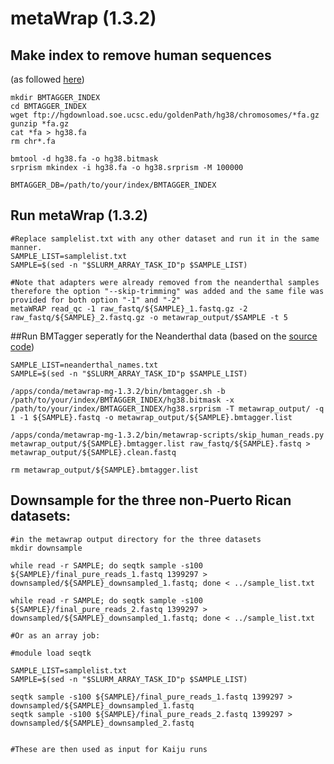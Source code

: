 # metaWrap (1.3.2)

## Make index to remove human sequences
(as followed [here](https://github.com/bxlab/metaWRAP/blob/master/installation/database_installation.md#making-host-genome-index-for-bmtagger))
```
mkdir BMTAGGER_INDEX
cd BMTAGGER_INDEX
wget ftp://hgdownload.soe.ucsc.edu/goldenPath/hg38/chromosomes/*fa.gz
gunzip *fa.gz
cat *fa > hg38.fa
rm chr*.fa

bmtool -d hg38.fa -o hg38.bitmask
srprism mkindex -i hg38.fa -o hg38.srprism -M 100000

BMTAGGER_DB=/path/to/your/index/BMTAGGER_INDEX

```

## Run metaWrap (1.3.2)
```
#Replace samplelist.txt with any other dataset and run it in the same manner.
SAMPLE_LIST=samplelist.txt
SAMPLE=$(sed -n "$SLURM_ARRAY_TASK_ID"p $SAMPLE_LIST)

#Note that adapters were already removed from the neanderthal samples therefore the option "--skip-trimming" was added and the same file was provided for both option "-1" and "-2"
metaWRAP read_qc -1 raw_fastq/${SAMPLE}_1.fastq.gz -2 raw_fastq/${SAMPLE}_2.fastq.gz -o metawrap_output/$SAMPLE -t 5
```

##Run BMTagger seperatly for the Neanderthal data (based on the [source code](https://github.com/bxlab/metaWRAP/blob/master/bin/metawrap-modules/read_qc.sh))
```
SAMPLE_LIST=neanderthal_names.txt
SAMPLE=$(sed -n "$SLURM_ARRAY_TASK_ID"p $SAMPLE_LIST)

/apps/conda/metawrap-mg-1.3.2/bin/bmtagger.sh -b /path/to/your/index/BMTAGGER_INDEX/hg38.bitmask -x /path/to/your/index/BMTAGGER_INDEX/hg38.srprism -T metawrap_output/ -q 1 -1 ${SAMPLE}.fastq -o metawrap_output/${SAMPLE}.bmtagger.list

/apps/conda/metawrap-mg-1.3.2/bin/metawrap-scripts/skip_human_reads.py metawrap_output/${SAMPLE}.bmtagger.list raw_fastq/${SAMPLE}.fastq > metawrap_output/${SAMPLE}.clean.fastq

rm metawrap_output/${SAMPLE}.bmtagger.list
```

## Downsample for the three non-Puerto Rican datasets:
```
#in the metawrap output directory for the three datasets
mkdir downsample

while read -r SAMPLE; do seqtk sample -s100 ${SAMPLE}/final_pure_reads_1.fastq 1399297 > downsampled/${SAMPLE}_downsampled_1.fastq; done < ../sample_list.txt

while read -r SAMPLE; do seqtk sample -s100 ${SAMPLE}/final_pure_reads_2.fastq 1399297 > downsampled/${SAMPLE}_downsampled_1.fastq; done < ../sample_list.txt

#Or as an array job:

#module load seqtk

SAMPLE_LIST=samplelist.txt
SAMPLE=$(sed -n "$SLURM_ARRAY_TASK_ID"p $SAMPLE_LIST)

seqtk sample -s100 ${SAMPLE}/final_pure_reads_1.fastq 1399297 > downsampled/${SAMPLE}_downsampled_1.fastq
seqtk sample -s100 ${SAMPLE}/final_pure_reads_2.fastq 1399297 > downsampled/${SAMPLE}_downsampled_2.fastq


#These are then used as input for Kaiju runs
```

